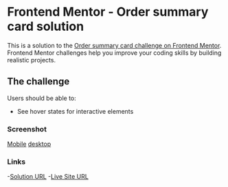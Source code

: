 # Frontend Mentor - Order summary card solution

This is a solution to the [Order summary card challenge on Frontend Mentor](https://www.frontendmentor.io/challenges/order-summary-component-QlPmajDUj). Frontend Mentor challenges help you improve your coding skills by building realistic projects.

## The challenge

Users should be able to:

- See hover states for interactive elements

### Screenshot

[Mobile](./images/sc-mobile.png)
[desktop](./images/sc-desktop.png)

### Links

-[Solution URL](https://www.frontendmentor.io/solutions/order-summary-component-yw4bOOIHhQ)
-[Live Site URL](https://belalsalah74.github.io/order-summary-component/)
